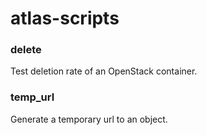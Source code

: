 # atlas-scripts

### delete
Test deletion rate of an OpenStack container.

### temp_url
Generate a temporary url to an object.
